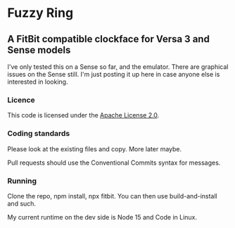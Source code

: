 # Fuzzy Ring

## A FitBit compatible clockface for Versa 3 and Sense models

I've only tested this on a Sense so far, and the emulator. There are graphical issues on the Sense still. I'm just posting it up here in case anyone else is interested in looking.

### Licence

This code is licensed under the [Apache License 2.0](https://www.apache.org/licenses/LICENSE-2.0.txt).

### Coding standards

Please look at the existing files and copy. More later maybe.

Pull requests should use the Conventional Commits syntax for messages.

### Running

Clone the repo, npm install, npx fitbit. You can then use build-and-install and such.

My current runtime on the dev side is Node 15 and Code in Linux.
